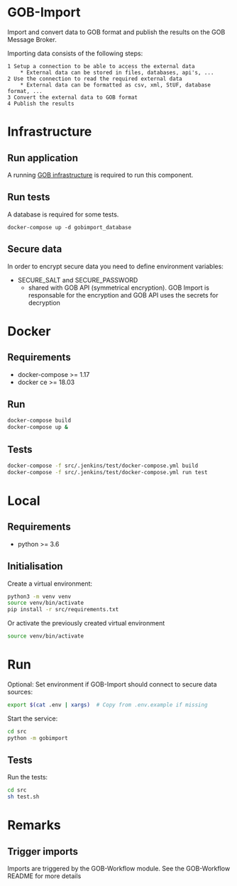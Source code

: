 # GOB-Import

Import and convert data to GOB format and publish the results on the GOB Message Broker.

Importing data consists of the following steps:

    1 Setup a connection to be able to access the external data
        * External data can be stored in files, databases, api's, ...
    2 Use the connection to read the required external data
        * External data can be formatted as csv, xml, StUF, database format, ...
    3 Convert the external data to GOB format
    4 Publish the results

# Infrastructure

## Run application
A running [GOB infrastructure](https://github.com/Amsterdam/GOB-Infra)
is required to run this component.

## Run tests
A database is required for some tests.

```shell
docker-compose up -d gobimport_database
```

## Secure data

In order to encrypt secure data you need to define environment variables:
- SECURE_SALT and SECURE_PASSWORD
  - shared with GOB API (symmetrical encryption).
    GOB Import is responsable for the encryption and GOB API uses the secrets for decryption

# Docker

## Requirements

* docker-compose >= 1.17
* docker ce >= 18.03

## Run

```bash
docker-compose build
docker-compose up &
```

## Tests

```bash
docker-compose -f src/.jenkins/test/docker-compose.yml build
docker-compose -f src/.jenkins/test/docker-compose.yml run test
```

# Local

## Requirements

* python >= 3.6

## Initialisation

Create a virtual environment:

```bash
python3 -m venv venv
source venv/bin/activate
pip install -r src/requirements.txt
```

Or activate the previously created virtual environment

```bash
source venv/bin/activate
```

# Run

Optional: Set environment if GOB-Import should connect to secure data sources:

```bash
export $(cat .env | xargs)  # Copy from .env.example if missing
```

Start the service:

```bash
cd src
python -m gobimport
```

## Tests

Run the tests:

```bash
cd src
sh test.sh
```

# Remarks

## Trigger imports

Imports are triggered by the GOB-Workflow module. See the GOB-Workflow README for more details
